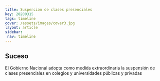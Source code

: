 ```yaml
---
title: Suspención de clases presenciales
key: 20200315
tags: timeline
cover: /assets/images/cover3.jpg
layout: article
sidebar:
 nav: timeline
---
```


## Suceso

El Gobierno Nacional adopta como medida extraordinaria la suspensión de clases presenciales en colegios y universidades públicas y privadas

